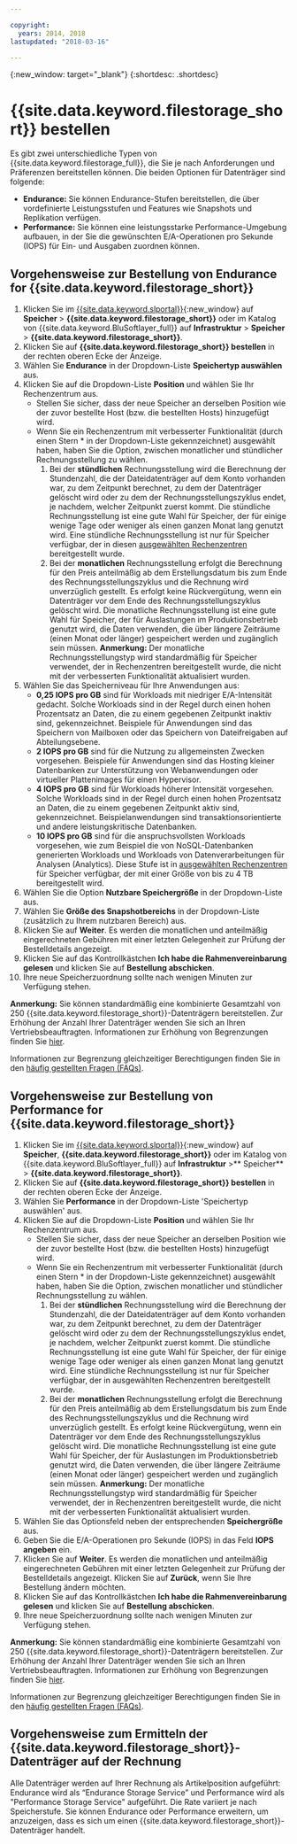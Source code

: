 ```yaml
---

copyright:
  years: 2014, 2018
lastupdated: "2018-03-16"

---
```

{:new_window: target="_blank"}
{:shortdesc: .shortdesc}

# {{site.data.keyword.filestorage_short}} bestellen 

Es gibt zwei unterschiedliche Typen von {{site.data.keyword.filestorage_full}}, die Sie je nach Anforderungen und Präferenzen bereitstellen können. Die beiden Optionen für Datenträger sind folgende:

- **Endurance:** Sie können Endurance-Stufen bereitstellen, die über vordefinierte Leistungsstufen und Features wie Snapshots und Replikation verfügen.
- **Performance:** Sie können eine leistungsstarke Performance-Umgebung aufbauen, in der Sie die gewünschten E/A-Operationen pro Sekunde (IOPS) für Ein- und Ausgaben zuordnen können.

## Vorgehensweise zur Bestellung von Endurance for {{site.data.keyword.filestorage_short}}

1. Klicken Sie im [{{site.data.keyword.slportal}}](https://control.softlayer.com/){:new_window} auf **Speicher** > **{{site.data.keyword.filestorage_short}}** oder im Katalog von {{site.data.keyword.BluSoftlayer_full}} auf **Infrastruktur** > **Speicher** > **{{site.data.keyword.filestorage_short}}**.
2. Klicken Sie auf **{{site.data.keyword.filestorage_short}} bestellen** in der rechten oberen Ecke der Anzeige. 
3. Wählen Sie **Endurance** in der Dropdown-Liste **Speichertyp auswählen** aus.
4. Klicken Sie auf die Dropdown-Liste **Position** und wählen Sie Ihr Rechenzentrum aus.
   - Stellen Sie sicher, dass der neue Speicher an derselben Position wie der zuvor bestellte Host (bzw. die bestellten Hosts) hinzugefügt wird.
   - Wenn Sie ein Rechenzentrum mit verbesserter Funktionalität (durch einen Stern * in der Dropdown-Liste gekennzeichnet) ausgewählt haben, haben Sie die Option, zwischen monatlicher und stündlicher Rechnungsstellung zu wählen. 
     1. Bei der **stündlichen** Rechnungsstellung wird die Berechnung der Stundenzahl, die der Dateidatenträger auf dem Konto vorhanden war, zu dem Zeitpunkt berechnet, zu dem der Datenträger gelöscht wird oder zu dem der Rechnungsstellungszyklus endet, je nachdem, welcher Zeitpunkt zuerst kommt.  Die stündliche Rechnungsstellung ist eine gute Wahl für Speicher, der für einige wenige Tage oder weniger als einen ganzen Monat lang genutzt wird. Eine stündliche Rechnungsstellung ist nur für Speicher verfügbar, der in diesen [ausgewählten Rechenzentren](new-ibm-block-and-file-storage-location-and-features.html) bereitgestellt wurde. 
     2. Bei der **monatlichen** Rechnungsstellung erfolgt die Berechnung für den Preis anteilmäßig ab dem Erstellungsdatum bis zum Ende des Rechnungsstellungszyklus und die Rechnung wird unverzüglich gestellt. Es erfolgt keine Rückvergütung, wenn ein Datenträger vor dem Ende des Rechnungsstellungszyklus gelöscht wird.  Die monatliche Rechnungsstellung ist eine gute Wahl für Speicher, der für Auslastungen im Produktionsbetrieb genutzt wird, die Daten verwenden, die über längere Zeiträume (einen Monat oder länger) gespeichert werden und zugänglich sein müssen.
     **Anmerkung:** Der monatliche Rechnungsstellungstyp wird standardmäßig für Speicher verwendet, der in Rechenzentren bereitgestellt wurde, die nicht mit der verbesserten Funktionalität aktualisiert wurden.
5. Wählen Sie das Speicherniveau für Ihre Anwendungen aus:
    - **0,25 IOPS pro GB** sind für Workloads mit niedriger E/A-Intensität gedacht. Solche Workloads sind in der Regel durch einen hohen Prozentsatz an Daten, die zu einem gegebenen Zeitpunkt inaktiv sind, gekennzeichnet. Beispiele für Anwendungen sind das Speichern von Mailboxen oder das Speichern von Dateifreigaben auf Abteilungsebene.
    - **2 IOPS pro GB** sind für die Nutzung zu allgemeinsten Zwecken vorgesehen. Beispiele für Anwendungen sind das Hosting kleiner Datenbanken zur Unterstützung von Webanwendungen oder virtueller Plattenimages für einen Hypervisor.
    - **4 IOPS pro GB** sind für Workloads höherer Intensität vorgesehen. Solche Workloads sind in der Regel durch einen hohen Prozentsatz an Daten, die zu einem gegebenen Zeitpunkt aktiv sind, gekennzeichnet. Beispielanwendungen sind transaktionsorientierte und andere leistungskritische Datenbanken.
    - **10 IOPS pro GB** sind für die anspruchsvollsten Workloads vorgesehen, wie zum Beispiel die von NoSQL-Datenbanken generierten Workloads und Workloads von Datenverarbeitungen für Analysen (Analytics).  Diese Stufe ist in [ausgewählten Rechenzentren](new-ibm-block-and-file-storage-location-and-features.html) für Speicher verfügbar, der mit einer Größe von bis zu 4 TB bereitgestellt wird.
6. Wählen Sie die Option **Nutzbare Speichergröße** in der Dropdown-Liste aus.
7. Wählen Sie **Größe des Snapshotbereichs** in der Dropdown-Liste (zusätzlich zu Ihrem nutzbaren Bereich) aus.
8. Klicken Sie auf **Weiter**. Es werden die monatlichen und anteilmäßig eingerechneten Gebühren mit einer letzten Gelegenheit zur Prüfung der Bestelldetails angezeigt.
9. Klicken Sie auf das Kontrollkästchen **Ich habe die Rahmenvereinbarung gelesen** und klicken Sie auf **Bestellung abschicken**.
10. Ihre neue Speicherzuordnung sollte nach wenigen Minuten zur Verfügung stehen.

**Anmerkung:** Sie können standardmäßig eine kombinierte Gesamtzahl von 250 {{site.data.keyword.filestorage_short}}-Datenträgern bereitstellen. Zur Erhöhung der Anzahl Ihrer Datenträger wenden Sie sich an Ihren Vertriebsbeauftragten. Informationen zur Erhöhung von Begrenzungen finden Sie [hier](managing-storage-limits.html).

Informationen zur Begrenzung gleichzeitiger Berechtigungen finden Sie in den [häufig gestellten Fragen (FAQs)](File-Storage-FAQ.html).

## Vorgehensweise zur Bestellung von Performance for {{site.data.keyword.filestorage_short}}

1. Klicken Sie im [{{site.data.keyword.slportal}}](https://control.softlayer.com/){:new_window} auf **Speicher**, **{{site.data.keyword.filestorage_short}}** oder im Katalog von {{site.data.keyword.BluSoftlayer_full}} auf **Infrastruktur** >** Speicher** > **{{site.data.keyword.filestorage_short}}**.
2. Klicken Sie auf **{{site.data.keyword.filestorage_short}} bestellen** in der rechten oberen Ecke der Anzeige. 
3. Wählen Sie **Performance** in der Dropdown-Liste 'Speichertyp auswählen' aus.
4. Klicken Sie auf die Dropdown-Liste **Position** und wählen Sie Ihr Rechenzentrum aus.
    -  Stellen Sie sicher, dass der neue Speicher an derselben Position wie der zuvor bestellte Host (bzw. die bestellten Hosts) hinzugefügt wird.
    -  Wenn Sie ein Rechenzentrum mit verbesserter Funktionalität (durch einen Stern * in der Dropdown-Liste gekennzeichnet) ausgewählt haben, haben Sie die Option, zwischen monatlicher und stündlicher Rechnungsstellung zu wählen. 
       1.  Bei der **stündlichen** Rechnungsstellung wird die Berechnung der Stundenzahl, die der Dateidatenträger auf dem Konto vorhanden war, zu dem Zeitpunkt berechnet, zu dem der Datenträger gelöscht wird oder zu dem der Rechnungsstellungszyklus endet, je nachdem, welcher Zeitpunkt zuerst kommt.  Die stündliche Rechnungsstellung ist eine gute Wahl für Speicher, der für einige wenige Tage oder weniger als einen ganzen Monat lang genutzt wird. Eine stündliche Rechnungsstellung ist nur für Speicher verfügbar, der in ausgewählten Rechenzentren bereitgestellt wurde. 
       2. Bei der **monatlichen** Rechnungsstellung erfolgt die Berechnung für den Preis anteilmäßig ab dem Erstellungsdatum bis zum Ende des Rechnungsstellungszyklus und die Rechnung wird unverzüglich gestellt. Es erfolgt keine Rückvergütung, wenn ein Datenträger vor dem Ende des Rechnungsstellungszyklus gelöscht wird.  Die monatliche Rechnungsstellung ist eine gute Wahl für Speicher, der für Auslastungen im Produktionsbetrieb genutzt wird, die Daten verwenden, die über längere Zeiträume (einen Monat oder länger) gespeichert werden und zugänglich sein müssen.
       **Anmerkung:** Der monatliche Rechnungsstellungstyp wird standardmäßig für Speicher verwendet, der in Rechenzentren bereitgestellt wurde, die nicht mit der verbesserten Funktionalität aktualisiert wurden.  
5. Wählen Sie das Optionsfeld neben der entsprechenden **Speichergröße** aus.
6. Geben Sie die E/A-Operationen pro Sekunde (IOPS) in das Feld **IOPS angeben** ein.
7. Klicken Sie auf **Weiter**. Es werden die monatlichen und anteilmäßig eingerechneten Gebühren mit einer letzten Gelegenheit zur Prüfung der Bestelldetails angezeigt. Klicken Sie auf **Zurück**, wenn Sie Ihre Bestellung ändern möchten.
8. Klicken Sie auf das Kontrollkästchen **Ich habe die Rahmenvereinbarung gelesen** und klicken Sie auf **Bestellung abschicken**.
9. Ihre neue Speicherzuordnung sollte nach wenigen Minuten zur Verfügung stehen.

**Anmerkung:** Sie können standardmäßig eine kombinierte Gesamtzahl von 250 {{site.data.keyword.filestorage_short}}-Datenträgern bereitstellen. Zur Erhöhung der Anzahl Ihrer Datenträger wenden Sie sich an Ihren Vertriebsbeauftragten. Informationen zur Erhöhung von Begrenzungen finden Sie [hier](managing-storage-limits.html).

Informationen zur Begrenzung gleichzeitiger Berechtigungen finden Sie in den [häufig gestellten Fragen (FAQs)](File-Storage-FAQ.html).

## Vorgehensweise zum Ermitteln der {{site.data.keyword.filestorage_short}}-Datenträger auf der Rechnung

Alle Datenträger werden auf Ihrer Rechnung als Artikelposition aufgeführt: Endurance wird als “Endurance Storage Service” und Performance wird als "Performance Storage Service" aufgeführt. Die Rate variiert je nach Speicherstufe. Sie können Endurance oder Performance erweitern, um anzuzeigen, dass es sich um einen {{site.data.keyword.filestorage_short}}-Datenträger handelt.


